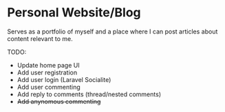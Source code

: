 # Personal Website/Blog

Serves as a portfolio of myself and a place where I can post articles about content relevant to me.

TODO:

* Update home page UI
* Add user registration
* Add user login (Laravel Socialite)
* Add user commenting
* Add reply to comments (thread/nested comments)
* ~~Add anynomous commenting~~
